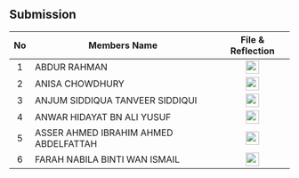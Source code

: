 ## Submission
| No | Members Name |  File & Reflection |
| :-----: |  ------ | :-----: | 
| 1 | ABDUR RAHMAN |  <a href="https://github.com/miqbaltariq/SECP1513/tree/main/SECP1513-04/techmaniacs/ABDUR RAHMAN" ><img src="https://github.com/drshahizan/software-engineering/blob/main/project/project/sec01/curiousity/img/document1.png?raw=true" width="24px" height="24px" ></a> | 
| 2 | ANISA CHOWDHURY | <a href="https://github.com/miqbaltariq/SECP1513/tree/main/SECP1513-04/techmaniacs/ANISA CHOWDHURY" ><img src="https://github.com/drshahizan/software-engineering/blob/main/project/project/sec01/curiousity/img/document1.png?raw=true" width="24px" height="24px" ></a> | 
| 3 | ANJUM SIDDIQUA TANVEER SIDDIQUI | <a href="https://github.com/miqbaltariq/SECP1513/tree/main/SECP1513-04/techmaniacs/ANJUM SIDDIQUA TANVEER SIDDIQUI" ><img src="https://github.com/drshahizan/software-engineering/blob/main/project/project/sec01/curiousity/img/document1.png?raw=true" width="24px" height="24px" ></a> | 
| 4 | ANWAR HIDAYAT BN ALI YUSUF | <a href="https://github.com/miqbaltariq/SECP1513/tree/main/SECP1513-04/techmaniacs/ANWAR HIDAYAT BN ALI YUSUF" ><img src="https://github.com/drshahizan/software-engineering/blob/main/project/project/sec01/curiousity/img/document1.png?raw=true" width="24px" height="24px" ></a> |
| 5 | ASSER AHMED IBRAHIM AHMED ABDELFATTAH | <a href="https://github.com/miqbaltariq/SECP1513/tree/main/SECP1513-04/techmaniacs/ASSER AHMED IBRAHIM AHMED ABDELFATTAH" ><img src="https://github.com/drshahizan/software-engineering/blob/main/project/project/sec01/curiousity/img/document1.png?raw=true" width="24px" height="24px" ></a> | 
| 6 | FARAH NABILA BINTI WAN ISMAIL | <a href="https://github.com/miqbaltariq/SECP1513/tree/main/SECP1513-04/techmaniacs/FARAH NABILA BINTI WAN ISMAIL" ><img src="https://github.com/drshahizan/software-engineering/blob/main/project/project/sec01/curiousity/img/document1.png?raw=true" width="24px" height="24px" ></a> | 
